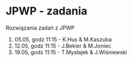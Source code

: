 # JPWP - zadania
 Rozwiązania zadań z JPWP
 1. 05.05, godz 11:15 - K.Hus & M.Kaszuba 
 2. 12.05, godz 11:15 - J.Bekier & M.Joniec
 3. 19.05, godz 11:15 - T.Mysłajek & J.Wiśniewski
 
